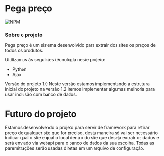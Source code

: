 # Pega preço

[![NPM](https://img.shields.io/npm/l/react)](https://github.com/horanerd/Pega-preco/blob/main/LICENSE)

### Sobre o projeto

Pega preço é um sistema desenvolvido para extrair dos sites os preços de todos os produtos. 

Ultilizamos ás seguintes técnologia neste projeto:

* Python
* Ajax

Versão do projeto 1.0 
Neste versão estamos implementando a estrutura inicial do projeto na versão 1.2 iremos implementar algumas melhoria para usar inclusão com banco de dados.

# Futuro do projeto

Estamos desenvolvendo o projeto para servir de framework para retirar preço de qualquer site que for preciso, desta maneira só vai ser necessário indicar qual o site e qual o local dentro do site que deseja extrair os dados e será enviado via webapi para o banco de dados da sua escolha. Todas as paremitrações serão usadas diretas em um arquivo de configuração.
